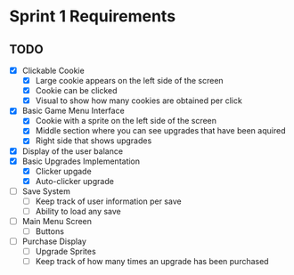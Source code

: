 # Sprint 1 Requirements

## TODO

- [X] Clickable Cookie
  - [X] Large cookie appears on the left side of the screen
  - [X] Cookie can be clicked
  - [X] Visual to show how many cookies are obtained per click
- [X] Basic Game Menu Interface
  - [X] Cookie with a sprite on the left side of the screen
  - [X] Middle section where you can see upgrades that have been aquired
  - [X] Right side that shows upgrades
- [X] Display of the user balance
- [X] Basic Upgrades Implementation
  - [X] Clicker upgade
  - [X] Auto-clicker upgrade
- [ ] Save System
  - [ ] Keep track of user information per save
  - [ ] Ability to load any save
- [ ] Main Menu Screen
  - [ ] Buttons
- [ ] Purchase Display
  - [ ] Upgrade Sprites
  - [ ] Keep track of how many times an upgrade has been purchased